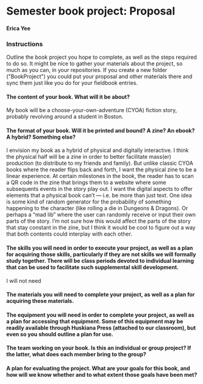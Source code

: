 # Semester book project: Proposal

#### Erica Yee

### Instructions
Outline the book project you hope to complete, as well as the steps required to do so. It might be nice to gather your materials about the project, so much as you can, in your repositories. If you create a new folder ("BookProject") you could put your proposal and other materials there and sync them just like you do for your fieldbook entries.

#### The content of your book. What will it be about?
My book will be a choose-your-own-adventure (CYOA) fiction story, probably revolving around a student in Boston.

#### The format of your book. Will it be printed and bound? A zine? An ebook? A hybrid? Something else?
I envision my book as a hybrid of physical and digitally interactive. I think the physical half will be a zine in order to better facilitate mass(er) production (to distribute to my friends and family). But unlike classic CYOA books where the reader flips back and forth, I want the physical zine to be a linear experience. At certain milestones in the book, the reader has to scan a QR code in the zine that brings them to a website where some subsequents events in the story play out. I want the digital aspects to offer elements that a physical book can’t — i.e. be more than just text. One idea is some kind of random generator for the probability of something happening to the character (like rolling a die in Dungeons & Dragons). Or perhaps a “mad lib” where the user can randomly receive or input their own parts of the story. I’m not sure how this would affect the parts of the story that stay constant in the zine, but I think it would be cool to figure out a way that both contents could interplay with each other.

#### The skills you will need in order to execute your project, as well as a plan for acquiring those skills, particularly if they are not skills we will formally study together. There will be class periods devoted to individual learning that can be used to facilitate such supplemental skill development.

I will not need 

#### The materials you will need to complete your project, as well as a plan for acquiring these materials.

#### The equipment you will need in order to complete your project, as well as a plan for accessing that equipment. Some of this equipment may be readily available through Huskiana Press (attached to our classroom), but even so you should outline a plan for use.

#### The team working on your book. Is this an individual or group project? If the latter, what does each member bring to the group?

#### A plan for evaluating the project. What are your goals for this book, and how will we know whether and to what extent those goals have been met?
